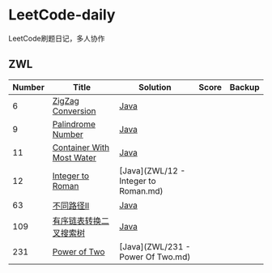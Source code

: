 # LeetCode-daily
LeetCode刷题日记，多人协作

## ZWL

|Number|    Title   |Solution|Score|Backup
|---|-------------| ----- |----|---------|
|6|[ZigZag Conversion](https://leetcode.com/problems/zigzag-conversion/)|[Java](ZWL/Leetcode6.Z字形变换.md)
|9|[Palindrome Number](https://leetcode.com/problems/palindrome-number/)| [Java](ZWL/LeetCode9.回文数.md)
|11|[Container With Most Water](https://leetcode.com/problems/container-with-most-water/)| [Java](ZWL/LeetCode11.盛最多水的容器.md)
|12|[Integer to Roman](https://leetcode-cn.com/problems/integer-to-roman/)| [Java](ZWL/12 - Integer to Roman.md)
|63|[不同路径II](https://leetcode-cn.com/problems/unique-paths-ii/)| [Java](ZWL/63.不同路径II.md)
|109|[有序链表转换二叉搜索树](https://leetcode-cn.com/problems/convert-sorted-list-to-binary-search-tree/)| [Java](ZWL/109.有序链表转换二叉搜索树.md)
|231|[Power of Two](https://leetcode-cn.com/problems/power-of-two/submissions/)| [Java](ZWL/231 - Power Of Two.md)

